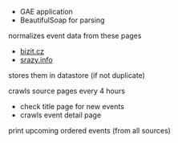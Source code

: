 - GAE application
- BeautifulSoap for parsing

normalizes event data from these pages
- [bizit.cz](http://bizit.cz)
- [srazy.info](http://srazy.info)

stores them in datastore (if not duplicate)

crawls source pages every 4 hours

- check title page for new events
- crawls event detail page

print upcoming ordered events (from all sources)